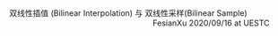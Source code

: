 <div align='center'>
    双线性插值 (Bilinear Interpolation) 与 双线性采样(Bilinear Sample)
</div>

<div align='right'>
    FesianXu 2020/09/16 at UESTC
</div>





